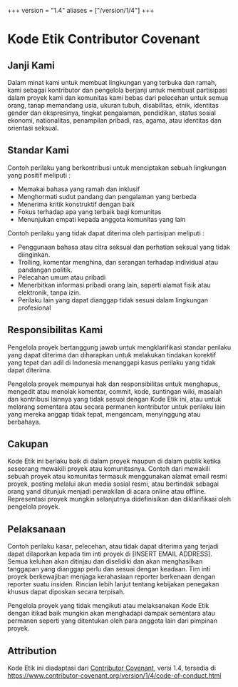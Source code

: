 +++
version = "1.4"
aliases = ["/version/1/4"]
+++

# Kode Etik Contributor Covenant

## Janji Kami

Dalam minat kami untuk membuat lingkungan yang terbuka dan ramah, kami sebagai 
kontributor dan pengelola berjanji untuk membuat partisipasi dalam proyek kami
dan komunitas kami bebas dari pelecehan untuk semua orang, tanap memandang usia,
ukuran tubuh, disabilitas, etnik, identitas gender dan ekspresinya, tingkat pengalaman,
pendidikan, status sosial ekonomi, nationalitas, penampilan pribadi, ras, agama,
atau identitas dan orientasi seksual.

## Standar Kami

Contoh perilaku yang berkontribusi untuk menciptakan sebuah lingkungan
yang positif meliputi :

* Memakai bahasa yang ramah dan inklusif
* Menghormati sudut pandang dan pengalaman yang berbeda
* Menerima kritik konstruktif dengan baik
* Fokus terhadap apa yang terbaik bagi komunitas
* Menunjukan empati kepada anggota komunitas yang lain

Contoh perilaku yang tidak dapat diterima oleh partisipan meliputi :

* Penggunaan bahasa atau citra seksual dan perhatian seksual yang tidak diinginkan.
* Trolling, komentar menghina, dan serangan terhadap individual atau pandangan politik.
* Pelecahan umum atau pribadi
* Menerbitkan informasi pribadi orang lain, seperti alamat fisik atau elektronik,
tanpa izin.
* Perilaku lain yang dapat dianggap tidak sesuai dalam lingkungan profesional

## Responsibilitas Kami

Pengelola proyek bertanggung jawab untuk mengklarifikasi standar perilaku
yang dapat diterima dan diharapkan untuk melakukan tindakan korektif yang tepat
dan adil di Indonesia menanggapi kasus perilaku yang tidak dapat diterima.

Pengelola proyek mempunyai hak dan responsibilitas untuk menghapus, mengedit atau
menolak komentar, commit, kode, suntingan wiki, masalah dan kontribusi lainnya
yang tidak sesuai dengan Kode Etik ini, atau untuk melarang sementara
atau secara permanen kontributor untuk perilaku lain yang mereka anggap tidak tepat,
mengancam, menyinggung atau berbahaya.

## Cakupan

Kode Etik ini berlaku baik di dalam proyek maupun di dalam publik
ketika seseorang mewakili proyek atau komunitasnya. Contoh dari
mewakili sebuah proyek atau komunitas termasuk menggunakan alamat email resmi proyek,
posting melalui akun media sosial resmi, atau bertindak sebagai orang yand ditunjuk
menjadi perwakilan di acara online atau offline. Representasi proyek mungkin
selanjutnya didefinisikan dan diklarifikasi oleh pengelola proyek.

## Pelaksanaan

Contoh perilaku kasar, pelecehan, atau tidak dapat diterima yang terjadi
dapat dilaporkan kepada tim inti proyek di [INSERT EMAIL ADDRESS]. Semua keluhan
akan ditinjau dan diselidiki dan akan menghasilkan tanggapan yang dianggap perlu 
dan sesuai dengan keadaan. Tim inti proyek berkewajiban menjaga kerahasiaan reporter
berkenaan dengan reporter suatu insiden. Rincian lebih lanjut tentang kebijakan 
penegakan khusus dapat diposkan secara terpisah.

Pengelola proyek yang tidak mengikuti atau melaksanakan Kode Etik dengan itikad
baik mungkin akan menghadapi dampak sementara atau permanen seperti yang ditentukan
oleh para anggota lain dari pimpinan proyek.

## Attribution

Kode Etik ini diadaptasi dari [Contributor Covenant][homepage], versi 1.4,
tersedia di https://www.contributor-covenant.org/version/1/4/code-of-conduct.html

[homepage]: https://www.contributor-covenant.org
